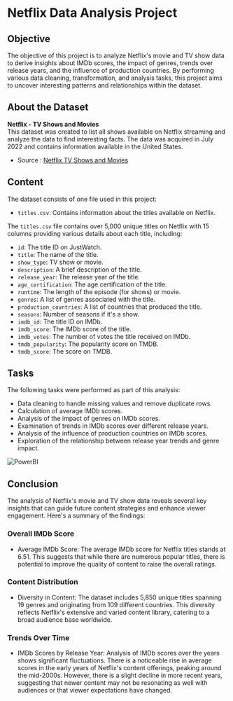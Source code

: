 # Netflix Data Analysis Project

## Objective
The objective of this project is to analyze Netflix's movie and TV show data to derive insights about IMDb scores, the impact of genres, trends over release years, and the influence of production countries. By performing various data cleaning, transformation, and analysis tasks, this project aims to uncover interesting patterns and relationships within the dataset.

## About the Dataset
**Netflix - TV Shows and Movies**  
This dataset was created to list all shows available on Netflix streaming and analyze the data to find interesting facts. The data was acquired in July 2022 and contains information available in the United States.

- Source : [Netflix TV Shows and Movies](https://www.kaggle.com/datasets/victorsoeiro/netflix-tv-shows-and-movies?select=titles.csv)

## Content
The dataset consists of one file used in this project:

- `titles.csv`: Contains information about the titles available on Netflix.

The `titles.csv` file contains over 5,000 unique titles on Netflix with 15 columns providing various details about each title, including:

- `id`: The title ID on JustWatch.
- `title`: The name of the title.
- `show_type`: TV show or movie.
- `description`: A brief description of the title.
- `release_year`: The release year of the title.
- `age_certification`: The age certification of the title.
- `runtime`: The length of the episode (for shows) or movie.
- `genres`: A list of genres associated with the title.
- `production_countries`: A list of countries that produced the title.
- `seasons`: Number of seasons if it's a show.
- `imdb_id`: The title ID on IMDb.
- `imdb_score`: The IMDb score of the title.
- `imdb_votes`: The number of votes the title received on IMDb.
- `tmdb_popularity`: The popularity score on TMDB.
- `tmdb_score`: The score on TMDB.

## Tasks
The following tasks were performed as part of this analysis:

- Data cleaning to handle missing values and remove duplicate rows.
- Calculation of average IMDb scores.
- Analysis of the impact of genres on IMDb scores.
- Examination of trends in IMDb scores over different release years.
- Analysis of the influence of production countries on IMDb scores.
- Exploration of the relationship between release year trends and genre impact.

![PowerBI](https://github.com/lunalee1802/Netflix_project-/assets/171199873/386d367a-8253-4da2-887f-62eca249a4d3)

## Conclusion
The analysis of Netflix's movie and TV show data reveals several key insights that can guide future content strategies and enhance viewer engagement. Here's a summary of the findings:

### Overall IMDb Score
- Average IMDb Score: The average IMDb score for Netflix titles stands at 6.51. This suggests that while there are numerous popular titles, there is potential to improve the quality of content to raise the overall ratings.
### Content Distribution
- Diversity in Content: The dataset includes 5,850 unique titles spanning 19 genres and originating from 109 different countries. This diversity reflects Netflix's extensive and varied content library, catering to a broad audience base worldwide.
### Trends Over Time
- IMDb Scores by Release Year: Analysis of IMDb scores over the years shows significant fluctuations. There is a noticeable rise in average scores in the early years of Netflix's content offerings, peaking around the mid-2000s. However, there is a slight decline in more recent years, suggesting that newer content may not be resonating as well with audiences or that viewer expectations have changed.
